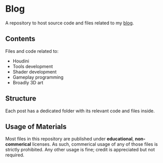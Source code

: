# Blog
A repository to host source code and files related to my [blog](https://www.bencres.net/blog).

## Contents

Files and code related to: 
- Houdini
- Tools development
- Shader development
- Gameplay programming
- Broadly 3D art

## Structure

Each post has a dedicated folder with its relevant code and files inside.

## Usage of Materials

Most files in this repository are published under **educational**, **non-commerical** licenses. As such, commerical usage of any of those files is strictly prohibited. 
Any other usage is fine; credit is appreciated but not required. 